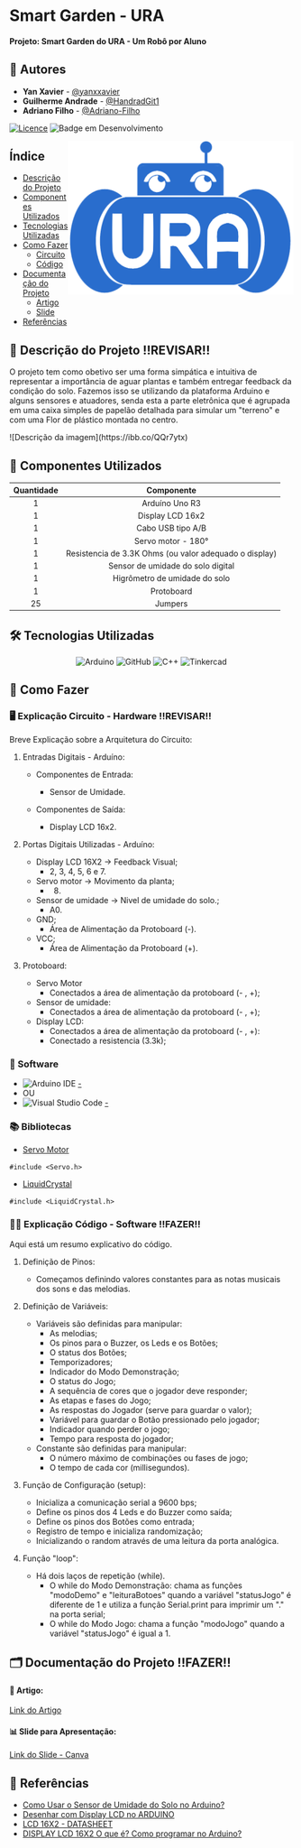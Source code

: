 # Smart Garden - URA 

<div style="display: inline_block">

#### Projeto: Smart Garden do URA - Um Robô por Aluno
## 👷 Autores

* **Yan Xavier** - [@yanxxavier](https://github.com/yanxxavier)
* **Guilherme Andrade** - [@HandradGit1](https://github.com/HandradGit1)
* **Adriano Filho** - [@Adriano-Filho](https://github.com/Adriano-Filh0)


[![Licence](https://img.shields.io/github/license/Ileriayo/markdown-badges?style=for-the-badge)](./LICENSE)
![Badge em Desenvolvimento](http://img.shields.io/static/v1?label=STATUS&message=EM%20DESENVOLVIMENTO&color=GREEN&style=for-the-badge)

<img src="https://github.com/wwwmisla/ura-project/blob/main/img/ura_logo.png" width="400px" align="right"/>

## Índice

 - [Descrição do Projeto](#-descrição-do-projeto)
 - [Componentes Utilizados](#-componentes-utilizados)
 - [Tecnologias Utilizadas](#%EF%B8%8F-tecnologias-utilizadas)
 - [Como Fazer](#-como-fazer)
   - [Circuito](#%EF%B8%8F-explica%C3%A7%C3%A3o-circuito---hardware)
   - [Código](#-explica%C3%A7%C3%A3o-c%C3%B3digo---software)
 - [Documentação do Projeto](#%EF%B8%8F-documenta%C3%A7%C3%A3o-do-projeto)
   - [Artigo](#-artigo)
   - [Slide](#-slide-para-apresenta%C3%A7%C3%A3o)
 - [Referências](#-referências)
</div>

## 📄 Descrição do Projeto !!REVISAR!!
O projeto tem como obetivo ser uma forma simpática e intuitiva de representar a importância de aguar plantas e também entregar feedback da condição do solo.
Fazemos isso se utilizando da plataforma Arduino e alguns sensores e atuadores, senda esta a parte eletrônica que é agrupada em uma caixa simples de papelão detalhada para simular um "terreno" e com uma Flor de plástico montada no centro.
<div>
![Descrição da imagem](https://ibb.co/QQr7ytx)
</div>



## 🧰 Componentes Utilizados

| Quantidade | Componente | 
| :---:       |     :---:       |  
| 1     | Arduíno Uno R3      | 
| 1     | Display LCD 16x2       |
| 1     | Cabo USB tipo A/B       |
| 1     | Servo motor - 180°    |
| 1     | Resistencia de 3.3K Ohms (ou valor adequado o display) |
| 1     | Sensor de umidade do solo digital |
| 1     | Higrômetro de umidade do solo|
| 1     | Protoboard |
| 25    | Jumpers |

## 🛠️ Tecnologias Utilizadas

<div align="center">

![Arduino](https://img.shields.io/badge/-Arduino-00979D?style=for-the-badge&logo=Arduino&logoColor=white)
![GitHub](https://img.shields.io/badge/github-%23000000.svg?style=for-the-badge&logo=github&logoColor=white)
![C++](https://img.shields.io/badge/c++-%2300599C.svg?style=for-the-badge&logo=c%2B%2B&logoColor=white)
![Tinkercad](https://img.shields.io/badge/Tinkercad-%5000000.svg?style=for-the-badge&logo=Tinkercad&logoColor=white)

</div>

## 📝 Como Fazer

### 🖥️ Explicação Circuito - Hardware  !!REVISAR!!
<p>Breve Explicação sobre a Arquitetura do Circuito:</p>

1. Entradas Digitais - Arduíno:
   - Componentes de Entrada:
     - Sensor de Umidade.
     
   - Componentes de Saída:
     - Display LCD 16x2.
     
        
2. Portas Digitais Utilizadas - Arduíno:
   - Display LCD 16X2 -> Feedback Visual;
     - 2, 3, 4, 5, 6 e 7.
   - Servo motor -> Movimento da planta;
     - 8.
   - Sensor de umidade -> Nivel de umidade do solo.;
     - A0.
   - GND;
     - Área de Alimentação da Protoboard (-).
   - VCC;
     - Área de Alimentação da Protoboard (+).
      
       
 3. Protoboard:
    - Servo Motor
      - Conectados a área de alimentação da protoboard (- , +);
    - Sensor de umidade:
      - Conectados a área de alimentação da protoboard (- , +);
    - Display LCD:
       - Conectados a área de alimentação da protoboard (- , +):
       - Conectado a resistencia (3.3k);
         
### 🔨 Software
* ![Arduino IDE](https://img.shields.io/badge/Arduino_IDE-00979D?style=for-the-badge&logo=arduino&logoColor=white) [-](https://www.arduino.cc/en/software)
* OU
* ![Visual Studio Code](https://img.shields.io/badge/Visual_Studio_Code-0078D4?style=for-the-badge&logo=visual%20studio%20code&logoColor=white) [-](https://marketplace.visualstudio.com/items?itemName=vsciot-vscode.vscode-arduino)


### 📚 Bibliotecas

* [Servo Motor](https://www.arduino.cc/reference/en/libraries/servo/)
```
#include <Servo.h>
```

* [LiquidCrystal](https://www.arduino.cc/reference/en/libraries/liquidcrystal/)
```
#include <LiquidCrystal.h>
```

### 👩‍💻 Explicação Código - Software !!FAZER!!
<p>Aqui está um resumo explicativo do código.</p>

1. Definição de Pinos:
   - Começamos definindo valores constantes para as notas musicais dos sons e das melodias.

2. Definição de Variáveis:
   - Variáveis são definidas para manipular:
      - As melodias;
      - Os pinos para o Buzzer, os Leds e os Botões;
      - O status dos Botões;
      - Temporizadores;
      - Indicador do Modo Demonstração;
      - O status do Jogo;
      - A sequência de cores que o jogador deve responder;
      - As etapas e fases do Jogo;
      - As respostas do Jogador (serve para guardar o valor);
      - Variável para guardar o Botão pressionado pelo jogador;
      - Indicador quando perder o jogo;
      - Tempo para resposta do jogador;
    - Constante são definidas para manipular:
      - O número máximo de combinações ou fases de jogo;
      - O tempo de cada cor (millisegundos). 

3. Função de Configuração (setup):
   - Inicializa a comunicação serial a 9600 bps;
   - Define os pinos dos 4 Leds e do Buzzer como saída;
   - Define os pinos dos Botões como entrada;
   - Registro de tempo e inicializa randomização;
   - Inicializando o random através de uma leitura da porta analógica.
   
5. Função "loop":
   - Há dois laços de repetição (while).
     - O while do Modo Demonstração: chama as funções "modoDemo" e "leituraBotoes" quando a variável "statusJogo" é diferente de 1 e utiliza a função Serial.print para imprimir um "." na porta serial;
     - O while do Modo Jogo: chama a função "modoJogo" quando  a variável "statusJogo" é igual a 1.

## 🗂️ Documentação do Projeto !!FAZER!!

#### 📰 Artigo: 
[Link do Artigo]()

#### 📊 Slide para Apresentação:
[Link do Slide - Canva]()

## 🧾 Referências

* [Como Usar o Sensor de Umidade do Solo no Arduino?](https://www.youtube.com/watch?v=QPH9aXS2bio)
* [Desenhar com Display LCD no ARDUINO](https://www.youtube.com/watch?v=dUz2JygrCVg)
* [LCD 16X2 - DATASHEET](https://circuitdigest.com/article/16x2-lcd-display-module-pinout-datasheet)
* [DISPLAY LCD 16X2 O que é? Como programar no Arduino?](https://www.youtube.com/watch?v=wjwv6whF9_U)
  

